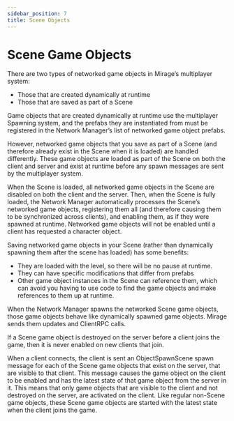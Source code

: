 ```yaml
---
sidebar_position: 7
title: Scene Objects
---
```

# Scene Game Objects

There are two types of networked game objects in Mirage’s multiplayer system:
-   Those that are created dynamically at runtime
-   Those that are saved as part of a Scene

Game objects that are created dynamically at runtime use the multiplayer Spawning system, and the prefabs they are instantiated from must be registered in the Network Manager’s list of networked game object prefabs.

However, networked game objects that you save as part of a Scene (and therefore already exist in the Scene when it is loaded) are handled differently. These game objects are loaded as part of the Scene on both the client and server and exist at runtime before any spawn messages are sent by the multiplayer system.

When the Scene is loaded, all networked game objects in the Scene are disabled on both the client and the server. Then, when the Scene is fully loaded, the Network Manager automatically processes the Scene’s networked game objects, registering them all (and therefore causing them to be synchronized across clients), and enabling them, as if they were spawned at runtime. Networked game objects will not be enabled until a client has requested a character object.

Saving networked game objects in your Scene (rather than dynamically spawning them after the scene has loaded) has some benefits:
-   They are loaded with the level, so there will be no pause at runtime.
-   They can have specific modifications that differ from prefabs
-   Other game object instances in the Scene can reference them, which can avoid you having to use code to find the game objects and make references to them up at runtime.

When the Network Manager spawns the networked Scene game objects, those game objects behave like dynamically spawned game objects. Mirage sends them updates and ClientRPC calls.

If a Scene game object is destroyed on the server before a client joins the game, then it is never enabled on new clients that join.

When a client connects, the client is sent an ObjectSpawnScene spawn message for each of the Scene game objects that exist on the server, that are visible to that client. This message causes the game object on the client to be enabled and has the latest state of that game object from the server in it. This means that only game objects that are visible to the client and not destroyed on the server, are activated on the client. Like regular non-Scene game objects, these Scene game objects are started with the latest state when the client joins the game.

